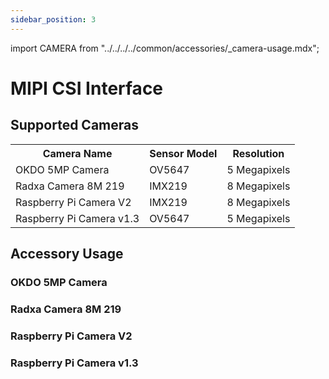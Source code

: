 ```yaml
---
sidebar_position: 3
---
```


import CAMERA from "../../../../common/accessories/\_camera-usage.mdx";

# MIPI CSI Interface

## Supported Cameras

<table>
  <tr>
    <th>Camera Name</th>
    <th>Sensor Model</th>
    <th>Resolution</th>
  </tr>
  <tr>
    <td>OKDO 5MP Camera</td>
    <td>OV5647</td>
    <td>5 Megapixels</td>
  </tr>
  <tr>
    <td>Radxa Camera 8M 219</td>
    <td>IMX219</td>
    <td>8 Megapixels</td>
  </tr>
  <tr>
    <td>Raspberry Pi Camera V2</td>
    <td>IMX219</td>
    <td>8 Megapixels</td>
  </tr>
  <tr>
    <td>Raspberry Pi Camera v1.3</td>
    <td>OV5647</td>
    <td>5 Megapixels</td>
  </tr>
</table>

## Accessory Usage

### OKDO 5MP Camera

<CAMERA product="ROCK 4A/4A+/4B/4B+/4SE" camera_connection_img="/img/rock4/rock4-okdo-5mp.webp" model="rock-4se" rsetup_path="../../radxa-os/rsetup#overlays" camera="OKDO 5MP Camera" overlays_title="Enable OKDO 5MP Camera" video_dev="/dev/video0" />

### Radxa Camera 8M 219

<CAMERA product="ROCK 4A/4A+/4B/4B+/4SE" camera_connection_img="/img/rock4/rock4-8m-219.webp" model="rock-4se" rsetup_path="../../radxa-os/rsetup#overlays" camera="Radxa Camera 8M 219" overlays_title="Enable Radxa Camera 8M 219 Camera" video_dev="/dev/video0" />

### Raspberry Pi Camera V2

<CAMERA product="ROCK 4A/4A+/4B/4B+/4SE" camera_connection_img="/img/rock4/rock4-rpi-cam-v2.webp" model="rock-4se" rsetup_path="../../radxa-os/rsetup#overlays" camera="Raspberry Pi Camera V2" overlays_title="Enable Raspberry Pi Camera V2" video_dev="/dev/video0" />

### Raspberry Pi Camera v1.3

<CAMERA product="ROCK 4A/4A+/4B/4B+/4SE" camera_connection_img="/img/rock4/rock4-rpi-cam1-3.webp" model="rock-4se" rsetup_path="../../radxa-os/rsetup#overlays" camera="Raspberry Pi Camera v1.3" overlays_title="Enable Raspberry Pi Camera v1.3" video_dev="/dev/video0" />
